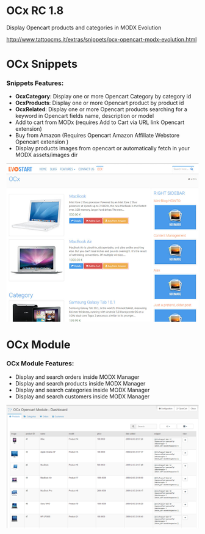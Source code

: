 # OCx RC 1.8
Display Opencart products and categories in MODX Evolution

http://www.tattoocms.it/extras/snippets/ocx-opencart-modx-evolution.html

# OCx Snippets 

### Snippets Features:

* **OcxCategory**: Display one or more Opencart Category by category id
* **OcxProducts**: Display one or more Opencart product by product id
* **OcxRelated**: Display one or more Opencart products searching for a keyword in Opencart fields name, description or model  
* Add to cart from MODx (requires Add to Cart via URL link Opencart extension)
* Buy from Amazon (Requires Opencart Amazon Affiliate Webstore Opencart extension )
* Display products images from opencart or automatically fetch in your MODX assets/images dir

![ocx](https://raw.githubusercontent.com/Nicola1971/training-materials/master/Images/ocx/ocx-demo1-s.jpg)

# OCx Module

###  OCx Module Features:

* Display and search orders inside MODX Manager
* Display and search products inside MODX Manager
* Display and search categories inside MODX Manager
* Display and search customers inside MODX Manager

![ocx](https://raw.githubusercontent.com/Nicola1971/training-materials/53b83c03ef184dbe21a6e9c2a05f7d96534de0bd/Images/ocx18.png)



